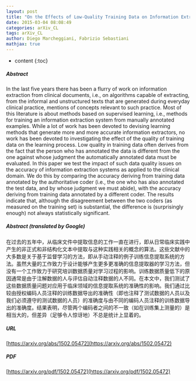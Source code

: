 ```yaml
---
layout: post
title: "On the Effects of Low-Quality Training Data on Information Extraction from Clinical Reports"
date: 2015-03-04 08:08:49
categories: arXiv_CL
tags: arXiv_CL
author: Diego Marcheggiani, Fabrizio Sebastiani
mathjax: true
---
```


* content
{:toc}

##### Abstract
In the last five years there has been a flurry of work on information extraction from clinical documents, i.e., on algorithms capable of extracting, from the informal and unstructured texts that are generated during everyday clinical practice, mentions of concepts relevant to such practice. Most of this literature is about methods based on supervised learning, i.e., methods for training an information extraction system from manually annotated examples. While a lot of work has been devoted to devising learning methods that generate more and more accurate information extractors, no work has been devoted to investigating the effect of the quality of training data on the learning process. Low quality in training data often derives from the fact that the person who has annotated the data is different from the one against whose judgment the automatically annotated data must be evaluated. In this paper we test the impact of such data quality issues on the accuracy of information extraction systems as applied to the clinical domain. We do this by comparing the accuracy deriving from training data annotated by the authoritative coder (i.e., the one who has also annotated the test data, and by whose judgment we must abide), with the accuracy deriving from training data annotated by a different coder. The results indicate that, although the disagreement between the two coders (as measured on the training set) is substantial, the difference is (surprisingly enough) not always statistically significant.

##### Abstract (translated by Google)
在过去的五年中，从临床文件中提取信息的工作一直在进行，即从日常临床实践中产生的非正式和非结构化文本中提取与这种实践相关的概念的算法。这些文献中的大多数是关于基于监督学习的方法，即从手动注释的例子训练信息提取系统的方法。虽然大量的工作致力于设计能够产生更多更准确的信息提取器的学习方法，但没有一个工作致力于研究培训数据质量对学习过程的影响。训练数据质量低下的原因通常是由于注解数据的人与评估自动注释数据的人不同。在本文中，我们测试了这些数据质量问题对应用于临床领域的信息提取系统的准确性的影响。我们通过比较由授权编码人员注释的训练数据导出的准确性（即也注释了测试数据的人员以及我们必须遵守的测试数据的人员）的准确度与由不同的编码人员注释的训练数据导出的准确度。结果表明，尽管两个编码者之间的不一致（如在训练集上测量的）是相当大的，但差异（足够令人惊讶地）不总是统计上显着的。

##### URL
[https://arxiv.org/abs/1502.05472](https://arxiv.org/abs/1502.05472)

##### PDF
[https://arxiv.org/pdf/1502.05472](https://arxiv.org/pdf/1502.05472)

